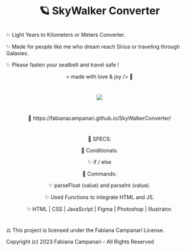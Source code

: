 # <p align="center"> 🪐 SkyWalker Converter </p>

✨ Light Years to Kilometers or Meters Converter. 

✨ Made for people like me who dream reach Sirius or traveling through Galaxies.
 
✨ Please fasten your seatbelt and travel safe ! 

 <p align="center"> < made with love & joy /> 🤎 </p>

#

<p align="center">
<img src="https://user-images.githubusercontent.com/113218619/215897659-c8fbe862-80f2-403d-a66c-5751d6d432bb.png" />
</p>

#

<p align="center"> 🚀 https://fabianacampanari.github.io/SkyWalkerConverter/ </p>

#


<p align="center"> 📌 SPECS:


<p align="center"> 💫 Conditionals:

<p align="center"> ✨ if / else

<p align="center"> 💫 Commands:

<p align="center"> ✨ parseFloat (value) and parselnt (value).

<p align="center"> ✨ Used Functions to integrate HTML and JS.

<p align="center"> ✨ HTML | CSS | JavaScript | Figma | Photoshop | Illustrator.

#


⚖︎ This project is licensed under the Fabiana Campanari License.

 Copyright (c) 2023 Fabiana Campanari - All Rights Reserved 

 













